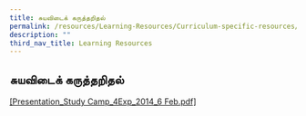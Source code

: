 ```yaml
---
title: சுயவிடைக் கருத்தறிதல்
permalink: /resources/Learning-Resources/Curriculum-specific-resources/
description: ""
third_nav_title: Learning Resources
---
```

## சுயவிடைக் கருத்தறிதல்

[[Presentation\_Study Camp\_4Exp\_2014\_6 Feb.pdf]](/files/Presentation_Study-Camp_4Exp_2014_6-Feb.pdf)

